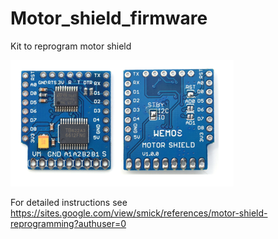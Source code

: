 # Motor_shield_firmware
Kit to reprogram motor shield

![alt text](https://github.com/infosmick/Motor_shield_firmware/blob/master/motor_shield_2.PNG)

For detailed instructions see 
https://sites.google.com/view/smick/references/motor-shield-reprogramming?authuser=0
